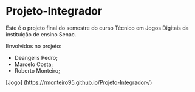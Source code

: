 # Projeto-Integrador
Este é o projeto final do semestre do curso Técnico em Jogos Digitais da instituição de ensino Senac.

Envolvidos no projeto:

- Deangelis Pedro;
- Marcelo Costa;
- Roberto Monteiro;

[Jogo] (https://rmonteiro95.github.io/Projeto-Integrador-/)
